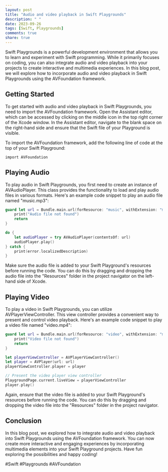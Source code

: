```yaml
---
layout: post
title: "Audio and video playback in Swift Playgrounds"
description: " "
date: 2023-09-26
tags: [Swift, Playgrounds]
comments: true
share: true
---
```


Swift Playgrounds is a powerful development environment that allows you to learn and experiment with Swift programming. While it primarily focuses on coding, you can also integrate audio and video playback into your projects to create interactive and multimedia experiences. In this blog post, we will explore how to incorporate audio and video playback in Swift Playgrounds using the AVFoundation framework.

## Getting Started

To get started with audio and video playback in Swift Playgrounds, you need to import the AVFoundation framework. Open the Assistant editor, which can be accessed by clicking on the middle icon in the top right corner of the Xcode window. In the Assistant editor, navigate to the blank space on the right-hand side and ensure that the Swift file of your Playground is visible.

To import the AVFoundation framework, add the following line of code at the top of your Swift Playground:

```
import AVFoundation
```

## Playing Audio

To play audio in Swift Playgrounds, you first need to create an instance of AVAudioPlayer. This class provides the functionality to load and play audio files in various formats. Here's an example code snippet to play an audio file named "music.mp3":

```swift
guard let url = Bundle.main.url(forResource: "music", withExtension: "mp3") else {
    print("Audio file not found")
    return
}

do {
    let audioPlayer = try AVAudioPlayer(contentsOf: url)
    audioPlayer.play()
} catch {
    print(error.localizedDescription)
}
```

Make sure the audio file is added to your Swift Playground's resources before running the code. You can do this by dragging and dropping the audio file into the "Resources" folder in the project navigator on the left-hand side of Xcode.

## Playing Video

To play a video in Swift Playgrounds, you can utilize AVPlayerViewController. This view controller provides a convenient way to present and control video playback. Here's an example code snippet to play a video file named "video.mp4":

```swift
guard let url = Bundle.main.url(forResource: "video", withExtension: "mp4") else {
    print("Video file not found")
    return
}

let playerViewController = AVPlayerViewController()
let player = AVPlayer(url: url)
playerViewController.player = player

// Present the video player view controller
PlaygroundPage.current.liveView = playerViewController
player.play()
```

Again, ensure that the video file is added to your Swift Playground's resources before running the code. You can do this by dragging and dropping the video file into the "Resources" folder in the project navigator.

## Conclusion

In this blog post, we explored how to integrate audio and video playback into Swift Playgrounds using the AVFoundation framework. You can now create more interactive and engaging experiences by incorporating multimedia elements into your Swift Playground projects. Have fun exploring the possibilities and happy coding!

#Swift #Playgrounds #AVFoundation